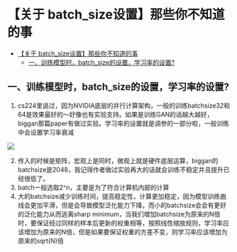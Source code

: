 # 【关于 batch_size设置】那些你不知道的事

- [【关于 batch_size设置】那些你不知道的事](#关于-batch_size设置那些你不知道的事)
  - [一、训练模型时，batch_size的设置，学习率的设置?](#一训练模型时batch_size的设置学习率的设置)


## 一、训练模型时，batch_size的设置，学习率的设置?

1. cs224里说过，因为NVIDIA底层的并行计算架构，一般的训练batchsize32和64是效果最好的～好像也有实验支持。如果是训练GAN的话越大越好，biggan那篇paper有做过实验。学习率的设置就是调参的一部分啦，一般训练中会设置学习率衰减

![](img/batch_size.png)

2. 传入的时候是矩阵，宏观上是同时，微观上就是硬件底层运算，biggan的batchsize是2048，我记得作者做过实验再大的话就会训练不稳定并且提升已经很低了。
3. batch一般选取2^n，主要是为了符合计算机内部的计算
4. 大的batchsize减少训练时间，提高稳定性，计算更加稳定，因为模型训练曲线会更加平滑，但是会导致模型泛化能力下降，而小的batchsize会会有更好的泛化能力从而逃离sharp minimum，当我们增加batchsize为原来的N倍时，要保证经过同样的样本后更新的权重相等，按照线性缩放规则，学习率应该增加为原来的N倍，但是如果要保证权重的方差不变，则学习率应该增加为原来的sqrt(N)倍
